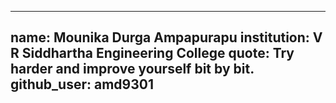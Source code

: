 
---
name: Mounika Durga Ampapurapu
institution: V R Siddhartha Engineering College
quote: Try harder and improve yourself bit by bit.
github_user: amd9301
---

